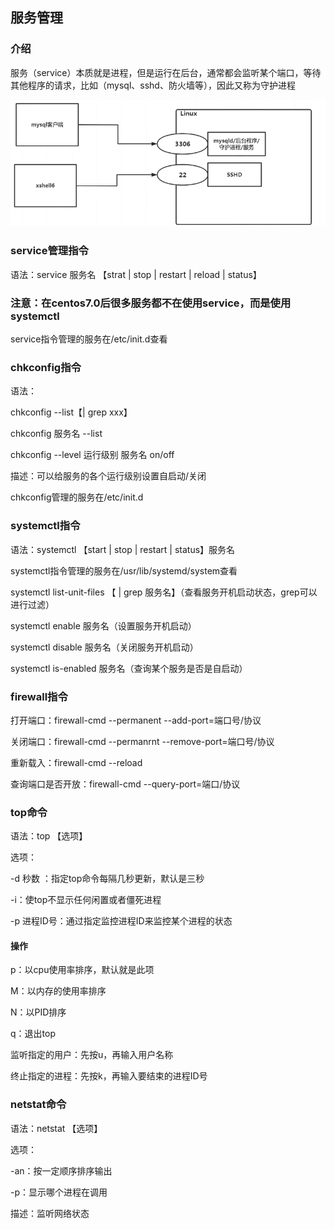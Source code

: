 ## 服务管理

### 介绍

服务（service）本质就是进程，但是运行在后台，通常都会监听某个端口，等待其他程序的请求，比如（mysql、sshd、防火墙等），因此又称为守护进程

![image-20210215183908026](Linux-服务管理.assets/image-20210215183908026.png)

### service管理指令

语法：service 服务名 【strat | stop | restart | reload | status】

### 注意：在centos7.0后很多服务都不在使用service，而是使用systemctl

service指令管理的服务在/etc/init.d查看



### chkconfig指令

语法：

chkconfig --list【| grep xxx】

chkconfig 服务名 --list

chkconfig --level 运行级别 服务名 on/off

描述：可以给服务的各个运行级别设置自启动/关闭

chkconfig管理的服务在/etc/init.d



### systemctl指令

语法：systemctl 【start | stop | restart | status】服务名

systemctl指令管理的服务在/usr/lib/systemd/system查看

systemctl list-unit-files 【 | grep 服务名】（查看服务开机启动状态，grep可以进行过滤）

systemctl enable 服务名（设置服务开机启动）

systemctl disable 服务名（关闭服务开机启动）

systemctl is-enabled 服务名（查询某个服务是否是自启动）



### firewall指令

打开端口：firewall-cmd --permanent --add-port=端口号/协议

关闭端口：firewall-cmd --permanrnt --remove-port=端口号/协议

重新载入：firewall-cmd --reload

查询端口是否开放：firewall-cmd --query-port=端口/协议



### top命令

语法：top 【选项】

选项：

-d 秒数	：指定top命令每隔几秒更新，默认是三秒

-i：使top不显示任何闲置或者僵死进程

-p 进程ID号：通过指定监控进程ID来监控某个进程的状态

#### 操作

p：以cpu使用率排序，默认就是此项

M：以内存的使用率排序

N：以PID排序

q：退出top



监听指定的用户：先按u，再输入用户名称

终止指定的进程：先按k，再输入要结束的进程ID号



### netstat命令

语法：netstat 【选项】

选项：

-an：按一定顺序排序输出

-p：显示哪个进程在调用

描述：监听网络状态